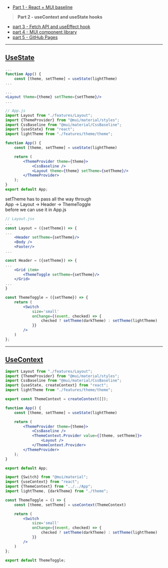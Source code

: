 + [Part 1 - React + MUI baseline](https://github.com/rosealexander/react-mui-workshop/tree/part1-react+mui-baseline)
> **Part 2 - useContext and useState hooks**
+ [part 3 - Fetch API and useEffect hook](https://github.com/rosealexander/react-mui-workshop/tree/part3-useEffect+useMemo)
+ [part 4 - MUI component library](https://github.com/rosealexander/react-mui-workshop/tree/part4-MUI)
+ [part 5 - GitHub Pages](https://github.com/rosealexander/react-mui-workshop/tree/part5-GitHub-Pages)

<hr />

## [UseState](https://reactjs.org/docs/hooks-reference.html#usestate)

```jsx
...
function App() {
    const [theme, setTheme] = useState(lightTheme)
...
```
```jsx
...
<Layout theme={theme} setTheme={setTheme}/>
...
```
```jsx
// App.js
import Layout from "./features/Layout";
import {ThemeProvider} from "@mui/material/styles";
import CssBaseline from "@mui/material/CssBaseline";
import {useState} from "react";
import lightTheme from "./features/theme/theme";

function App() {
    const [theme, setTheme] = useState(lightTheme)

    return (
        <ThemeProvider theme={theme}>
            <CssBaseline />
            <Layout theme={theme} setTheme={setTheme}/>
        </ThemeProvider>
    );
}
export default App;
```
setTheme has to pass all the way through \
App → Layout → Header → ThemeToggle \
before we can use it in App.js

```jsx
// Layout.jsx
...
const Layout = ({setTheme}) => {
...
    <Header setTheme={setTheme}/>
    <Body />
    <Footer/>
...
```
```jsx
const Header = ({setTheme}) => {
...
    <Grid item>
        <ThemeToggle setTheme={setTheme}/>
    </Grid>
...
}
```
```jsx
const ThemeToggle = ({setTheme}) => {
    return (
        <Switch
            size='small'
            onChange={(event, checked) => {
                checked ? setTheme(darkTheme) : setTheme(lightTheme)
            }}
        />
    )
};
```
___
## [UseContext](https://reactjs.org/docs/hooks-reference.html#usecontext)
```jsx
import Layout from "./features/Layout";
import {ThemeProvider} from "@mui/material/styles";
import CssBaseline from "@mui/material/CssBaseline";
import {useState, createContext} from "react";
import lightTheme from "./features/theme/theme";

export const ThemeContext = createContext([]);

function App() {
    const [theme, setTheme] = useState(lightTheme)

    return (
        <ThemeProvider theme={theme}>
            <CssBaseline />
            <ThemeContext.Provider value={[theme, setTheme]}>
                <Layout />
            </ThemeContext.Provider>
        </ThemeProvider>
    );
}

export default App;
```
```jsx
import {Switch} from "@mui/material";
import {useContext} from "react";
import {ThemeContext} from "../../App";
import lightTheme, {darkTheme} from "./theme";

const ThemeToggle = () => {
    const [theme, setTheme] = useContext(ThemeContext)

    return (
        <Switch
            size='small'
            onChange={(event, checked) => {
                checked ? setTheme(darkTheme) : setTheme(lightTheme)
            }}
        />
    )
};

export default ThemeToggle;
```
